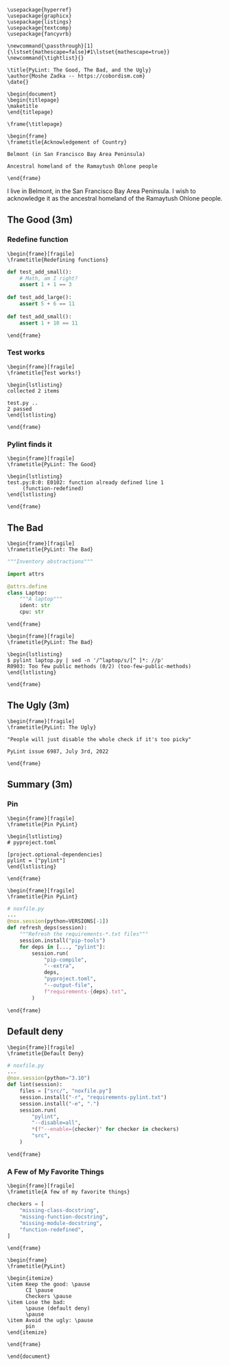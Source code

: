```{=latex}
\usepackage{hyperref}
\usepackage{graphicx}
\usepackage{listings}
\usepackage{textcomp}
\usepackage{fancyvrb}

\newcommand{\passthrough}[1]{\lstset{mathescape=false}#1\lstset{mathescape=true}}
\newcommand{\tightlist}{}
```

```{=latex}
\title{PyLint: The Good, The Bad, and the Ugly}
\author{Moshe Zadka -- https://cobordism.com}
\date{}

\begin{document}
\begin{titlepage}
\maketitle
\end{titlepage}

\frame{\titlepage}
```

```{=latex}
\begin{frame}
\frametitle{Acknowledgement of Country}

Belmont (in San Francisco Bay Area Peninsula)

Ancestral homeland of the Ramaytush Ohlone people

\end{frame}
```

I live in Belmont,
in the San Francisco Bay Area Peninsula.
I wish to acknowledge it as the
ancestral homeland
of the
Ramaytush Ohlone people.

## The Good (3m)

### Redefine function

```{=latex}
\begin{frame}[fragile]
\frametitle{Redefining functions}
```


```python
def test_add_small():
    # Math, am I right?
    assert 1 + 1 == 3
    
def test_add_large():
    assert 5 + 6 == 11
    
def test_add_small():
    assert 1 + 10 == 11
```


```{=latex}
\end{frame}
```

### Test works

```{=latex}
\begin{frame}[fragile]
\frametitle{Test works!}

\begin{lstlisting}
collected 2 items                                                                         

test.py .. 
2 passed 
\end{lstlisting}
```


```{=latex}
\end{frame}
```

### Pylint finds it

```{=latex}
\begin{frame}[fragile]
\frametitle{PyLint: The Good}

\begin{lstlisting}
test.py:8:0: E0102: function already defined line 1
     (function-redefined)
\end{lstlisting}

\end{frame}
```

## The Bad

```{=latex}
\begin{frame}[fragile]
\frametitle{PyLint: The Bad}
```


```python
"""Inventory abstractions"""

import attrs

@attrs.define
class Laptop:
    """A laptop"""
    ident: str
    cpu: str
```


```{=latex}
\end{frame}
```


```{=latex}
\begin{frame}[fragile]
\frametitle{PyLint: The Bad}

\begin{lstlisting}
$ pylint laptop.py | sed -n '/^laptop/s/[^ ]*: //p'
R0903: Too few public methods (0/2) (too-few-public-methods)
\end{lstlisting}

\end{frame}
```

## The Ugly (3m)

```{=latex}
\begin{frame}[fragile]
\frametitle{PyLint: The Ugly}

"People will just disable the whole check if it's too picky"

PyLint issue 6987, July 3rd, 2022

\end{frame}
```

## Summary (3m)

### Pin


```{=latex}
\begin{frame}[fragile]
\frametitle{Pin PyLint}

\begin{lstlisting}
# pyproject.toml

[project.optional-dependencies]
pylint = ["pylint"]
\end{lstlisting}

\end{frame}
```

```{=latex}
\begin{frame}[fragile]
\frametitle{Pin PyLint}
```


```python
# noxfile.py
...
@nox.session(python=VERSIONS[-1])
def refresh_deps(session):
    """Refresh the requirements-*.txt files"""
    session.install("pip-tools")
    for deps in [..., "pylint"]:
        session.run(
            "pip-compile",
            "--extra",
            deps,
            "pyproject.toml",
            "--output-file",
            f"requirements-{deps}.txt",
        )
```

```{=latex}
\end{frame}
```

## Default deny

```{=latex}
\begin{frame}[fragile]
\frametitle{Default Deny}
```

```python
# noxfile.py
...
@nox.session(python="3.10")
def lint(session):
    files = ["src/", "noxfile.py"]
    session.install("-r", "requirements-pylint.txt")
    session.install("-e", ".")
    session.run(
        "pylint",
        "--disable=all",
        *(f"--enable={checker}" for checker in checkers)
        "src",
    )
```

```{=latex}
\end{frame}
```

### A Few of My Favorite Things

```{=latex}
\begin{frame}[fragile]
\frametitle{A few of my favorite things}
```


```python
checkers = [
    "missing-class-docstring",
    "missing-function-docstring",
    "missing-module-docstring",
    "function-redefined",
]

```

```{=latex}
\end{frame}
```

```{=latex}
\begin{frame}
\frametitle{PyLint}

\begin{itemize}
\item Keep the good: \pause
      CI \pause
      Checkers \pause
\item Lose the bad:
      \pause (default deny)
      \pause
\item Avoid the ugly: \pause
      pin
\end{itemize}

\end{frame}
```

```{=latex}
\end{document}
```
